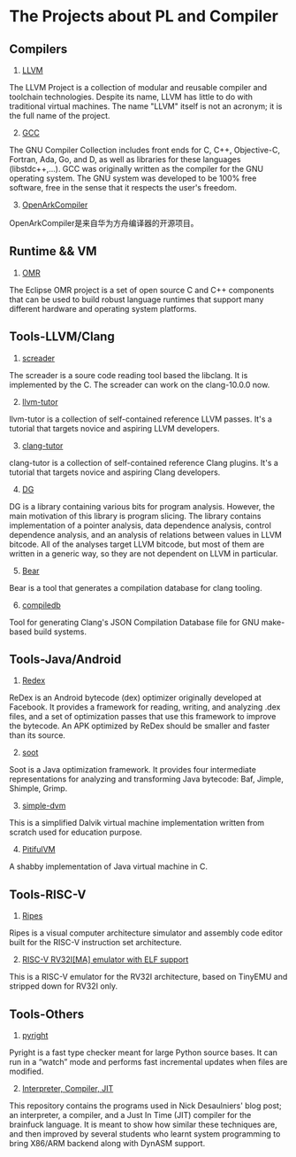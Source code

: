 # The Projects about PL and Compiler

## Compilers

1. [LLVM](http://llvm.org/)

The LLVM Project is a collection of modular and reusable compiler and toolchain technologies. Despite its name, LLVM has little to do with traditional virtual machines. The name "LLVM" itself is not an acronym; it is the full name of the project.

2. [GCC](https://gcc.gnu.org/)

The GNU Compiler Collection includes front ends for C, C++, Objective-C, Fortran, Ada, Go, and D, as well as libraries for these languages (libstdc++,...). GCC was originally written as the compiler for the GNU operating system. The GNU system was developed to be 100% free software, free in the sense that it respects the user's freedom.

3. [OpenArkCompiler](https://gitee.com/harmonyos/OpenArkCompiler)

OpenArkCompiler是来自华为方舟编译器的开源项目。


## Runtime && VM

1. [OMR](https://github.com/eclipse/omr)

The Eclipse OMR project is a set of open source C and C++ components that can be used to build robust language runtimes that support many different hardware and operating system platforms.

## Tools-LLVM/Clang

1. [screader](https://github.com/shining1984/screader)

The screader is a soure code reading tool based the libclang. It is implemented by the C. The screader can work on the clang-10.0.0 now.

2. [llvm-tutor](https://github.com/banach-space/llvm-tutor)

llvm-tutor is a collection of self-contained reference LLVM passes. It's a tutorial that targets novice and aspiring LLVM developers.

3. [clang-tutor](https://github.com/banach-space/clang-tutor)

clang-tutor is a collection of self-contained reference Clang plugins. It's a tutorial that targets novice and aspiring Clang developers.

4. [DG](https://github.com/mchalupa/dg)

DG is a library containing various bits for program analysis. However, the main motivation of this library is program slicing. The library contains implementation of a pointer analysis, data dependence analysis, control dependence analysis, and an analysis of relations between values in LLVM bitcode. All of the analyses target LLVM bitcode, but most of them are written in a generic way, so they are not dependent on LLVM in particular.

5. [Bear](https://github.com/rizsotto/Bear)

Bear is a tool that generates a compilation database for clang tooling.

6. [compiledb](https://github.com/nickdiego/compiledb)

Tool for generating Clang's JSON Compilation Database file for GNU make-based build systems.

## Tools-Java/Android

1. [Redex](https://fbredex.com/)

ReDex is an Android bytecode (dex) optimizer originally developed at Facebook. It provides a framework for reading, writing, and analyzing .dex files, and a set of optimization passes that use this framework to improve the bytecode. An APK optimized by ReDex should be smaller and faster than its source.

2. [soot](https://github.com/soot-oss/soot)

Soot is a Java optimization framework. It provides four intermediate representations for analyzing and transforming Java bytecode: Baf, Jimple, Shimple, Grimp.

3. [simple-dvm](https://github.com/jserv/simple-dvm)

This is a simplified Dalvik virtual machine implementation written from scratch used for education purpose.

4. [PitifulVM](https://github.com/jserv/pitifulvm)

A shabby implementation of Java virtual machine in C.

## Tools-RISC-V

1. [Ripes](https://github.com/mortbopet/Ripes)

Ripes is a visual computer architecture simulator and assembly code editor built for the RISC-V instruction set architecture.

2. [RISC-V RV32I[MA] emulator with ELF support](https://github.com/sysprog21/rv32emu)

This is a RISC-V emulator for the RV32I architecture, based on TinyEMU and stripped down for RV32I only.

## Tools-Others

1. [pyright](https://github.com/microsoft/pyright)

Pyright is a fast type checker meant for large Python source bases. It can run in a “watch” mode and performs fast incremental updates when files are modified.

2. [Interpreter, Compiler, JIT](https://github.com/jserv/jit-construct)

This repository contains the programs used in Nick Desaulniers' blog post; an interpreter, a compiler, and a Just In Time (JIT) compiler for the brainfuck language. It is meant to show how similar these techniques are, and then improved by several students who learnt system programming to bring X86/ARM backend along with DynASM support.